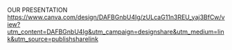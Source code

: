 OUR PRESENTATION
https://www.canva.com/design/DAFBGnbU4Ig/zULcaG11n3REU_yaj3BfCw/view?utm_content=DAFBGnbU4Ig&utm_campaign=designshare&utm_medium=link&utm_source=publishsharelink
